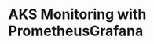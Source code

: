 # AKS Monitoring with PrometheusGrafana                                                                                                                                         

